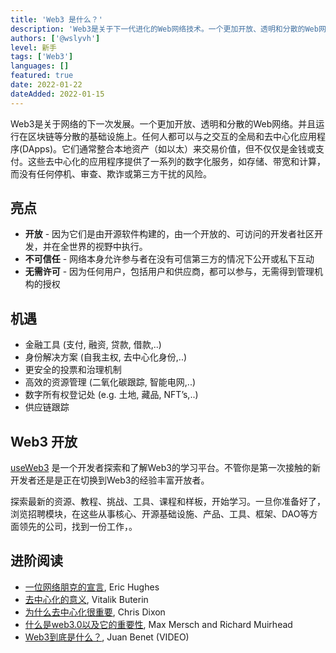 ```yaml
---
title: 'Web3 是什么？'
description: 'Web3是关于下一代进化的Web网络技术。一个更加开放、透明和分散的Web网络。'
authors: ['@wslyvh']
level: 新手
tags: ['Web3']
languages: []
featured: true
date: 2022-01-22
dateAdded: 2022-01-15
---
```


Web3是关于网络的下一次发展。一个更加开放、透明和分散的Web网络。并且运行在区块链等分散的基础设施上。任何人都可以与之交互的全局和去中心化应用程序(DApps)。它们通常整合本地资产（如以太）来交易价值，但不仅仅是金钱或支付。这些去中心化的应用程序提供了一系列的数字化服务，如存储、带宽和计算，而没有任何停机、审查、欺诈或第三方干扰的风险。

## 亮点

- **开放** - 因为它们是由开源软件构建的，由一个开放的、可访问的开发者社区开发，并在全世界的视野中执行。
- **不可信任** - 网络本身允许参与者在没有可信第三方的情况下公开或私下互动
- **无需许可** - 因为任何用户，包括用户和供应商，都可以参与，无需得到管理机构的授权


## 机遇

- 金融工具 (支付, 融资, 贷款, 借款,..)
- 身份解决方案 (自我主权, 去中心化身份,..) 
- 更安全的投票和治理机制
- 高效的资源管理 (二氧化碳跟踪, 智能电网,..)
- 数字所有权登记处 (e.g. 土地, 藏品, NFT’s,..)
- 供应链跟踪


## Web3 开放

[useWeb3](https://useWeb3.chejj.cc/) 是一个开发者探索和了解Web3的学习平台。不管你是第一次接触的新开发者还是是正在切换到Web3的经验丰富开放者。 

探索最新的资源、教程、挑战、工具、课程和样板，开始学习。一旦你准备好了，浏览招聘模块，在这些从事核心、开源基础设施、产品、工具、框架、DAO等方面领先的公司，找到一份工作，。


## 进阶阅读

- [一位网络朋克的宣言](https://www.activism.net/cypherpunk/manifesto.html), Eric Hughes
- [去中心化的意义](https://medium.com/@VitalikButerin/the-meaning-of-decentralization-a0c92b76a274), Vitalik Buterin
- [为什么去中心化很重要](https://onezero.medium.com/why-decentralization-matters-5e3f79f7638e), Chris Dixon
- [什么是web3.0以及它的重要性](https://medium.com/fabric-ventures/what-is-web-3-0-why-it-matters-934eb07f3d2b), Max Mersch and Richard Muirhead
- [Web3到底是什么？](https://youtu.be/l44z35vabvA), Juan Benet (VIDEO)
